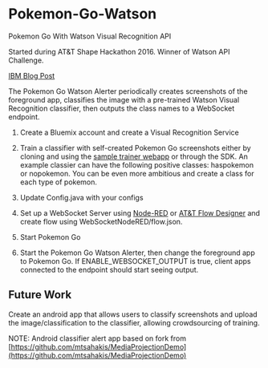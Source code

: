 # Pokemon-Go-Watson
Pokemon Go With Watson Visual Recognition API

Started during AT&T Shape Hackathon 2016. Winner of Watson API Challenge.

[IBM Blog Post](https://www.ibm.com/blogs/internet-of-things/pokemon-go-watson/)

The Pokemon Go Watson Alerter periodically creates screenshots of the foreground app, classifies the image with a pre-trained Watson Visual Recognition classifier, then outputs the class names to a WebSocket endpoint.

1. Create a Bluemix account and create a Visual Recognition Service

2. Train a classifier with self-created Pokemon Go screenshots either by cloning and using the [sample trainer webapp](https://visual-recognition-demo.mybluemix.net/) or through the SDK. An example classier can have the following positive classes: haspokemon or nopokemon. You can be even more ambitious and create a class for each type of pokemon.

3. Update Config.java with your configs

4. Set up a WebSocket Server using [Node-RED](https://developer.ibm.com/recipes/tutorials/creating-a-nodered-application-on-bluemix/) or [AT&T Flow Designer](https://flow.att.io) and create flow using WebSocketNodeRED/flow.json.

5. Start Pokemon Go

6. Start the Pokemon Go Watson Alerter, then change the foreground app to Pokemon Go. If  ENABLE_WEBSOCKET_OUTPUT is true, client apps connected to the endpoint should start seeing output.

## Future Work
Create an android app that allows users to classify screenshots and upload the image/classification to the classifier, allowing crowdsourcing of training.

NOTE: Android classifier alert app based on fork from [https://github.com/mtsahakis/MediaProjectionDemo](https://github.com/mtsahakis/MediaProjectionDemo)

